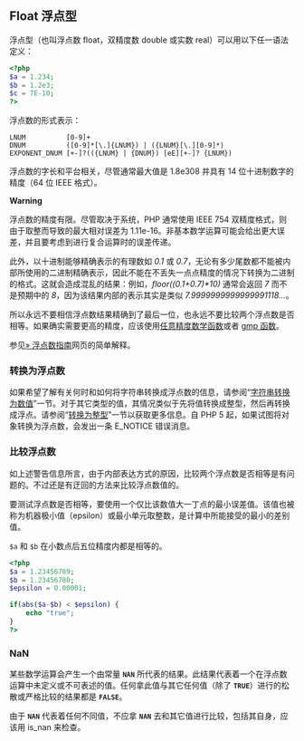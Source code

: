 Float 浮点型
------------

浮点型（也叫浮点数 float，双精度数 double 或实数
real）可以用以下任一语法定义：

``` php
<?php
$a = 1.234; 
$b = 1.2e3; 
$c = 7E-10;
?>
```

浮点数的形式表示：

    LNUM          [0-9]+
    DNUM          ([0-9]*[\.]{LNUM}) | ({LNUM}[\.][0-9]*)
    EXPONENT_DNUM [+-]?(({LNUM} | {DNUM}) [eE][+-]? {LNUM})

浮点数的字长和平台相关，尽管通常最大值是 1.8e308 并具有 14
位十进制数字的精度（64 位 IEEE 格式）。

**Warning**

浮点数的精度有限。尽管取决于系统，PHP 通常使用 IEEE 754
双精度格式，则由于取整而导致的最大相对误差为
1.11e-16。非基本数学运算可能会给出更大误差，并且要考虑到进行复合运算时的误差传递。

此外，以十进制能够精确表示的有理数如 *0.1* 或
*0.7*，无论有多少尾数都不能被内部所使用的二进制精确表示，因此不能在不丢失一点点精度的情况下转换为二进制的格式。这就会造成混乱的结果：例如，*floor((0.1+0.7)\*10)*
通常会返回 *7* 而不是预期中的 *8*，因为该结果内部的表示其实是类似
*7.9999999999999991118...*。

所以永远不要相信浮点数结果精确到了最后一位，也永远不要比较两个浮点数是否相等。如果确实需要更高的精度，应该使用<a href="/ref/bc.html" class="link">任意精度数学函数</a>或者
<a href="/ref/gmp.html" class="link">gmp 函数</a>。

参见<a href="http://floating-point-gui.de/" class="link external">» 浮点数指南</a>网页的简单解释。

### 转换为浮点数

如果希望了解有关何时和如何将字符串转换成浮点数的信息，请参阅“<a href="/language/types/string.html#language.types.string.conversion" class="link">字符串转换为数值</a>”一节。对于其它类型的值，其情况类似于先将值转换成整型，然后再转换成浮点。请参阅“<a href="/language/types/integer.html#language.types.integer.casting" class="link">转换为整型</a>”一节以获取更多信息。自
PHP 5 起，如果试图将对象转换为浮点数，会发出一条 E\_NOTICE 错误消息。

### 比较浮点数

如上述警告信息所言，由于内部表达方式的原因，比较两个浮点数是否相等是有问题的。不过还是有迂回的方法来比较浮点数值的。

要测试浮点数是否相等，要使用一个仅比该数值大一丁点的最小误差值。该值也被称为机器极小值（epsilon）或最小单元取整数，是计算中所能接受的最小的差别值。

`$a` 和 `$b` 在小数点后五位精度内都是相等的。

``` php
<?php
$a = 1.23456789;
$b = 1.23456780;
$epsilon = 0.00001;

if(abs($a-$b) < $epsilon) {
    echo "true";
}
?>
```

### NaN

某些数学运算会产生一个由常量 **`NAN`**
所代表的结果。此结果代表着一个在浮点数运算中未定义或不可表述的值。任何拿此值与其它任何值（除了
**`TRUE`**）进行的松散或严格比较的结果都是 **`FALSE`**。

由于 **`NAN`** 代表着任何不同值，不应拿 **`NAN`**
去和其它值进行比较，包括其自身，应该用 <span
class="function">is\_nan</span> 来检查。
